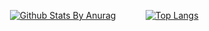   [![Github Stats By Anurag](https://github-readme-stats.vercel.app/api?username=giaconbruno&show_icons=true&hide_border=true&show_owner=true)](https://github.com/anuraghazra/github-readme-stats)            [![Top Langs](https://github-readme-stats.vercel.app/api/top-langs/?username=giaconbruno&layout=compact&hide_border=true)](https://github.com/anuraghazra/github-readme-stats)
